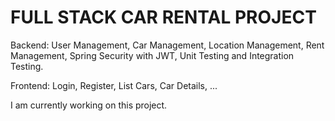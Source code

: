 # FULL STACK CAR RENTAL PROJECT
Backend:
User Management,
Car Management,
Location Management,
Rent Management,
Spring Security with JWT,
Unit Testing and Integration Testing.

Frontend:
Login,
Register,
List Cars,
Car Details,
...

I am currently working on this project.

